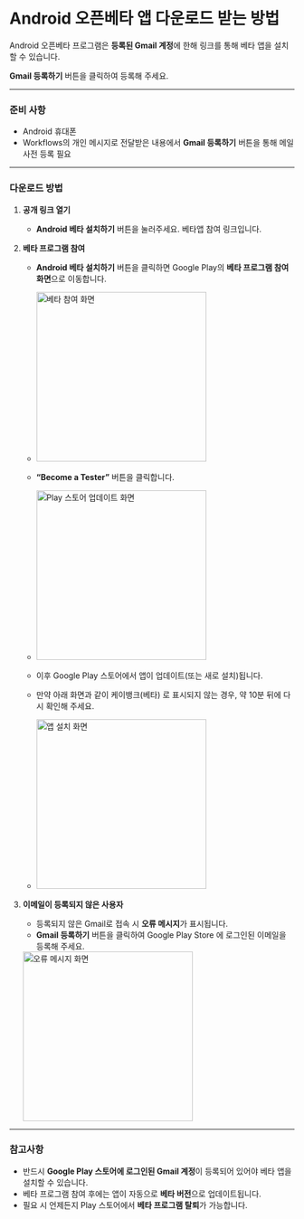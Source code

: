 # Android 오픈베타 앱 다운로드 받는 방법

Android 오픈베타 프로그램은 **등록된 Gmail 계정**에 한해 링크를 통해 베타 앱을 설치할 수 있습니다.  

**Gmail 등록하기** 버튼을 클릭하여 등록해 주세요.  

---

### 준비 사항
- Android 휴대폰  
- Workflows의 개인 메시지로 전달받은 내용에서 **Gmail 등록하기** 버튼을 통해 메일 사전 등록 필요  

---

### 다운로드 방법

1. **공개 링크 열기**  
   - **Android 베타 설치하기** 버튼을 눌러주세요. 베타앱 참여 링크입니다.

2. **베타 프로그램 참여**  
   - **Android 베타 설치하기** 버튼을 클릭하면 Google Play의 **베타 프로그램 참여 화면**으로 이동합니다.
   - <img src="screenshot/aos_01.jpeg" alt="베타 참여 화면" width="300"/>

   
   - **“Become a Tester”** 버튼을 클릭합니다.
   - <img src="screenshot/aos_02.jpeg" alt="Play 스토어 업데이트 화면" width="300"/>
  

   - 이후 Google Play 스토어에서 앱이 업데이트(또는 새로 설치)됩니다.
   - 만약 아래 화면과 같이 케이뱅크(베타) 로 표시되지 않는 경우, 약 10분 뒤에 다시 확인해 주세요.
   - <img src="screenshot/aos_03.jpeg" alt="앱 설치 화면" width="300"/>  

3. **이메일이 등록되지 않은 사용자**  
   - 등록되지 않은 Gmail로 접속 시 **오류 메시지**가 표시됩니다.
   - **Gmail 등록하기** 버튼을 클릭하여 Google Play Store 에 로그인된 이메일을 등록해 주세요.  


   <img src="screenshot/aos_04.jpeg" alt="오류 메시지 화면" width="300"/>  

---

### 참고사항
- 반드시 **Google Play 스토어에 로그인된 Gmail 계정**이 등록되어 있어야 베타 앱을 설치할 수 있습니다.  
- 베타 프로그램 참여 후에는 앱이 자동으로 **베타 버전**으로 업데이트됩니다.  
- 필요 시 언제든지 Play 스토어에서 **베타 프로그램 탈퇴**가 가능합니다.  
